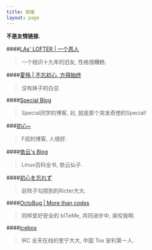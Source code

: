 ```yaml
---
title: 链接
layout: page
---
```

**不是友情链接.**

####[LAs' LOFTER | 一个恶人](http://lastavengers.lofter.com/)

> 一个相识十九年的旧友, 性格很糟糕.

####[夏殇 | 不忘初心, 方得始终](http://xiashang.sinaapp.com/) 

> 没有妹子的白总

####[Special Blog](http://www.specyci.com/) 

> Special同学的博客, 对, 就是那个突发奇想的Special!

###[初心~](http://fleurer-lee.com/) 

> F叔的博客, 人很好.

####[依云's Blog](http://lilydjwg.is-programmer.com/) 

> Linux百科全书, 依云仙子.

####[初心を忘れず](https://www.ricter.me/) 

> 前阵子勾搭到的Ricter大大.


####[OctoBug | More than codes](http://octobug.github.io/)

> 同样爱好安全的 bITeMe, 共同进步中, 来咬我啊.

####[icebox](https://quininer.github.io/)

> IRC 全天在线的奎宁大大, 中国 Tox 安利第一人.
